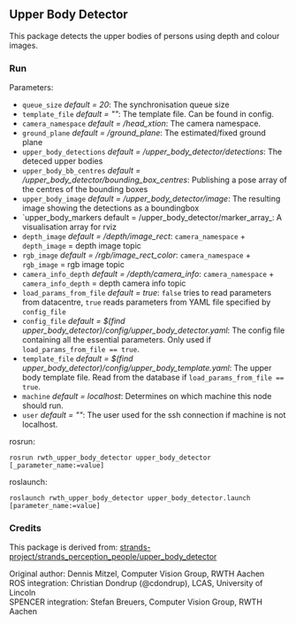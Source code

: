 ## Upper Body Detector
This package detects the upper bodies of persons using depth and colour images.

### Run
Parameters:
* `queue_size` _default = 20_: The synchronisation queue size
* `template_file` _default = ""_: The template file. Can be found in config.
* `camera_namespace` _default = /head_xtion_: The camera namespace.
* `ground_plane` _default = /ground_plane_: The estimated/fixed ground plane
* `upper_body_detections` _default = /upper_body_detector/detections_: The deteced upper bodies
* `upper_body_bb_centres` _default = /upper_body_detector/bounding_box_centres_: Publishing a pose array of the centres of the bounding boxes
* `upper_body_image` _default = /upper_body_detector/image_: The resulting image showing the detections as a boundingbox
* `upper_body_markers default = /upper_body_detector/marker_array_: A visualisation array for rviz
* `depth_image` _default = /depth/image_rect_: `camera_namespace` + `depth_image` = depth image topic
* `rgb_image` _default = /rgb/image_rect_color_: `camera_namespace` + `rgb_image` = rgb image topic
* `camera_info_depth` _default = /depth/camera_info_: `camera_namespace` + `camera_info_depth` = depth camera info topic
* `load_params_from_file` _default = true_: `false` tries to read parameters from datacentre, `true` reads parameters from YAML file specified by `config_file`
* `config_file` _default = $(find upper_body_detector)/config/upper_body_detector.yaml_: The config file containing all the essential parameters. Only used if `load_params_from_file == true`.
* `template_file` _default = $(find upper_body_detector)/config/upper_body_template.yaml_: The upper body template file. Read from the database if `load_params_from_file == true`.
* `machine` _default = localhost_: Determines on which machine this node should run.
* `user` _default = ""_: The user used for the ssh connection if machine is not localhost.


rosrun:
```
rosrun rwth_upper_body_detector upper_body_detector [_parameter_name:=value]
```

roslaunch:
```
roslaunch rwth_upper_body_detector upper_body_detector.launch [parameter_name:=value]
```

### Credits

This package is derived from:
[strands-project/strands_perception_people/upper_body_detector](https://github.com/strands-project/strands_perception_people/tree/indigo-devel/upper_body_detector)

Original author: Dennis Mitzel, Computer Vision Group, RWTH Aachen  
ROS integration: Christian Dondrup (@cdondrup), LCAS, University of Lincoln  
SPENCER integration: Stefan Breuers, Computer Vision Group, RWTH Aachen  


